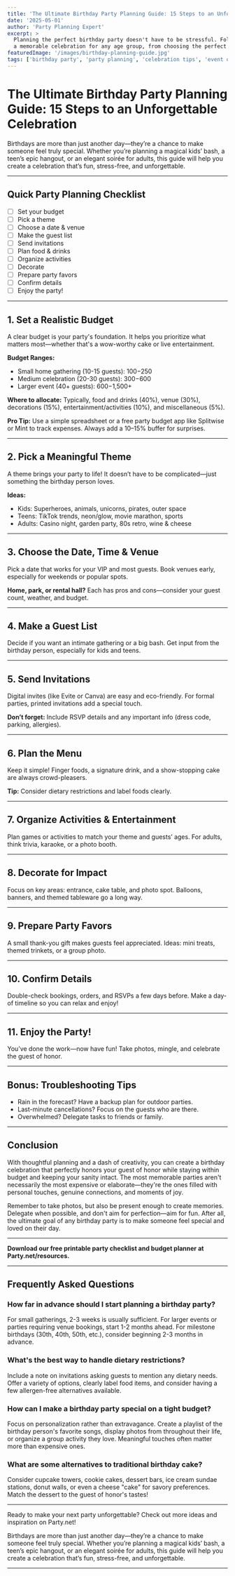 ```yaml
---
title: 'The Ultimate Birthday Party Planning Guide: 15 Steps to an Unforgettable Celebration'
date: '2025-05-01'
author: 'Party Planning Expert'
excerpt: >
  Planning the perfect birthday party doesn't have to be stressful. Follow our comprehensive 15-step guide to create
  a memorable celebration for any age group, from choosing the perfect theme to handling day-of logistics.
featuredImage: '/images/birthday-planning-guide.jpg'
tags: ['birthday party', 'party planning', 'celebration tips', 'event organization']
---
```


# The Ultimate Birthday Party Planning Guide: 15 Steps to an Unforgettable Celebration

Birthdays are more than just another day—they’re a chance to make someone feel truly special. Whether you’re planning a magical kids’ bash, a teen’s epic hangout, or an elegant soirée for adults, this guide will help you create a celebration that’s fun, stress-free, and unforgettable.

---

## Quick Party Planning Checklist

- [ ] Set your budget
- [ ] Pick a theme
- [ ] Choose a date & venue
- [ ] Make the guest list
- [ ] Send invitations
- [ ] Plan food & drinks
- [ ] Organize activities
- [ ] Decorate
- [ ] Prepare party favors
- [ ] Confirm details
- [ ] Enjoy the party!

---

## 1. Set a Realistic Budget

A clear budget is your party's foundation. It helps you prioritize what matters most—whether that's a wow-worthy cake or live entertainment.

**Budget Ranges:**
- Small home gathering (10-15 guests): $100-$250
- Medium celebration (20-30 guests): $300-$600
- Larger event (40+ guests): $600-$1,500+

**Where to allocate:** Typically, food and drinks (40%), venue (30%), decorations (15%), entertainment/activities (10%), and miscellaneous (5%).

**Pro Tip:** Use a simple spreadsheet or a free party budget app like Splitwise or Mint to track expenses. Always add a 10–15% buffer for surprises.

---

## 2. Pick a Meaningful Theme

A theme brings your party to life! It doesn’t have to be complicated—just something the birthday person loves.

**Ideas:**
- Kids: Superheroes, animals, unicorns, pirates, outer space
- Teens: TikTok trends, neon/glow, movie marathon, sports
- Adults: Casino night, garden party, 80s retro, wine & cheese

---

## 3. Choose the Date, Time & Venue

Pick a date that works for your VIP and most guests. Book venues early, especially for weekends or popular spots.

**Home, park, or rental hall?** Each has pros and cons—consider your guest count, weather, and budget.

---

## 4. Make a Guest List

Decide if you want an intimate gathering or a big bash. Get input from the birthday person, especially for kids and teens.

---

## 5. Send Invitations

Digital invites (like Evite or Canva) are easy and eco-friendly. For formal parties, printed invitations add a special touch.

**Don’t forget:** Include RSVP details and any important info (dress code, parking, allergies).

---

## 6. Plan the Menu

Keep it simple! Finger foods, a signature drink, and a show-stopping cake are always crowd-pleasers.

**Tip:** Consider dietary restrictions and label foods clearly.

---

## 7. Organize Activities & Entertainment

Plan games or activities to match your theme and guests’ ages. For adults, think trivia, karaoke, or a photo booth.

---

## 8. Decorate for Impact

Focus on key areas: entrance, cake table, and photo spot. Balloons, banners, and themed tableware go a long way.

---

## 9. Prepare Party Favors

A small thank-you gift makes guests feel appreciated. Ideas: mini treats, themed trinkets, or a group photo.

---

## 10. Confirm Details

Double-check bookings, orders, and RSVPs a few days before. Make a day-of timeline so you can relax and enjoy!

---

## 11. Enjoy the Party!

You’ve done the work—now have fun! Take photos, mingle, and celebrate the guest of honor.

---

## Bonus: Troubleshooting Tips

- Rain in the forecast? Have a backup plan for outdoor parties.
- Last-minute cancellations? Focus on the guests who are there.
- Overwhelmed? Delegate tasks to friends or family.

---

## Conclusion

With thoughtful planning and a dash of creativity, you can create a birthday celebration that perfectly honors your guest of honor while staying within budget and keeping your sanity intact. The most memorable parties aren't necessarily the most expensive or elaborate—they're the ones filled with personal touches, genuine connections, and moments of joy.

Remember to take photos, but also be present enough to create memories. Delegate when possible, and don't aim for perfection—aim for fun. After all, the ultimate goal of any birthday party is to make someone feel special and loved on their day.

---

**Download our free printable party checklist and budget planner at Party.net/resources.**

---

## Frequently Asked Questions

### How far in advance should I start planning a birthday party?

For small gatherings, 2-3 weeks is usually sufficient. For larger events or parties requiring venue bookings, start 1-2 months ahead. For milestone birthdays (30th, 40th, 50th, etc.), consider beginning 2-3 months in advance.

### What's the best way to handle dietary restrictions?

Include a note on invitations asking guests to mention any dietary needs. Offer a variety of options, clearly label food items, and consider having a few allergen-free alternatives available.

### How can I make a birthday party special on a tight budget?

Focus on personalization rather than extravagance. Create a playlist of the birthday person's favorite songs, display photos from throughout their life, or organize a group activity they love. Meaningful touches often matter more than expensive ones.

### What are some alternatives to traditional birthday cake?

Consider cupcake towers, cookie cakes, dessert bars, ice cream sundae stations, donut walls, or even a cheese "cake" for savory preferences. Match the dessert to the guest of honor's tastes!

---

Ready to make your next party unforgettable? Check out more ideas and inspiration on Party.net!


Birthdays are more than just another day—they’re a chance to make someone feel truly special. Whether you’re planning a magical kids’ bash, a teen’s epic hangout, or an elegant soirée for adults, this guide will help you create a celebration that’s fun, stress-free, and unforgettable.

---